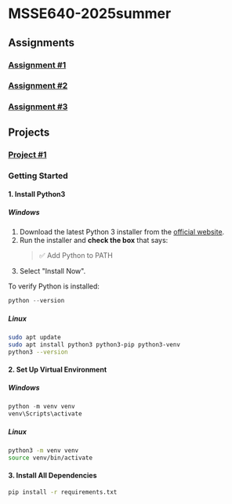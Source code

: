 # MSSE640-2025summer

## Assignments
### [Assignment #1](./week2/README.md)
### [Assignment #2](./week3/README.md)
### [Assignment #3](./week4/README.md)

## Projects
### [Project #1](./week2/main.py)

### Getting Started

#### 1. Install Python3

##### Windows

1. Download the latest Python 3 installer from the [official website](https://www.python.org/downloads/).
2. Run the installer and **check the box** that says:
   > ✅ Add Python to PATH
3. Select "Install Now".

To verify Python is installed:

```powershell
python --version
```

##### Linux

```Bash
sudo apt update
sudo apt install python3 python3-pip python3-venv
python3 --version
```

#### 2. Set Up Virtual Environment

##### Windows

```powershell
python -m venv venv
venv\Scripts\activate
```

##### Linux

```Bash
python3 -m venv venv
source venv/bin/activate
```

#### 3. Install All Dependencies

```Bash
pip install -r requirements.txt
```